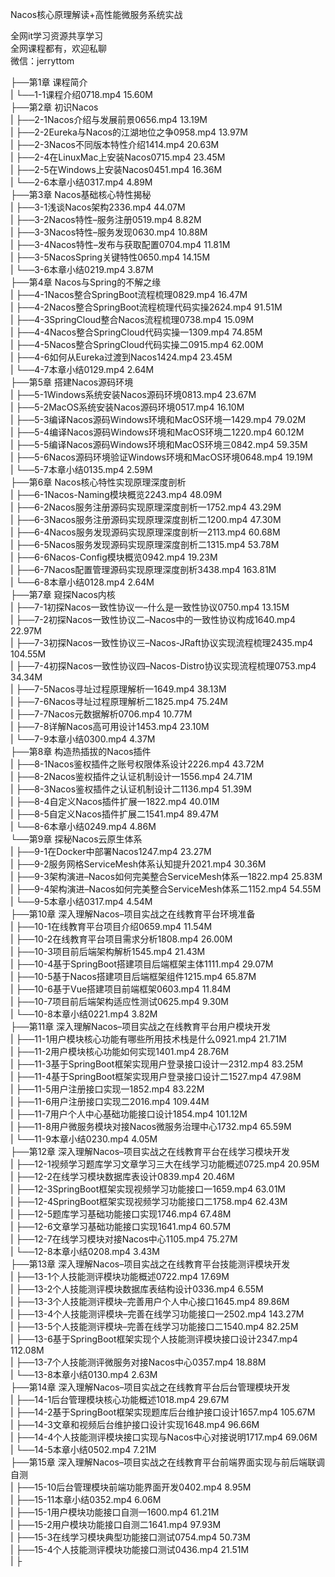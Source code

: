 Nacos核心原理解读+高性能微服务系统实战

全网it学习资源共享学习<br>全网课程都有，欢迎私聊<br>微信：jerryttom<br>

├──第1章 课程简介<br> | └──1-1课程介绍0718.mp4 15.60M<br> ├──第2章 初识Nacos<br> | ├──2-1Nacos介绍与发展前景0656.mp4 13.19M<br> | ├──2-2Eureka与Nacos的江湖地位之争0958.mp4 13.97M<br> | ├──2-3Nacos不同版本特性介绍1414.mp4 20.63M<br> | ├──2-4在LinuxMac上安装Nacos0715.mp4 23.45M<br> | ├──2-5在Windows上安装Nacos0451.mp4 16.36M<br> | └──2-6本章小结0317.mp4 4.89M<br> ├──第3章 Nacos基础核心特性揭秘<br> | ├──3-1浅谈Nacos架构2336.mp4 44.07M<br> | ├──3-2Nacos特性–服务注册0519.mp4 8.82M<br> | ├──3-3Nacos特性–服务发现0630.mp4 10.88M<br> | ├──3-4Nacos特性–发布与获取配置0704.mp4 11.81M<br> | ├──3-5NacosSpring关键特性0650.mp4 14.15M<br> | └──3-6本章小结0219.mp4 3.87M<br> ├──第4章 Nacos与Spring的不解之缘<br> | ├──4-1Nacos整合SpringBoot流程梳理0829.mp4 16.47M<br> | ├──4-2Nacos整合SpringBoot流程梳理代码实操2624.mp4 91.51M<br> | ├──4-3SpringCloud整合Nacos流程梳理0738.mp4 15.09M<br> | ├──4-4Nacos整合SpringCloud代码实操一1309.mp4 74.85M<br> | ├──4-5Nacos整合SpringCloud代码实操二0915.mp4 62.00M<br> | ├──4-6如何从Eureka过渡到Nacos1424.mp4 23.45M<br> | └──4-7本章小结0129.mp4 2.64M<br> ├──第5章 搭建Nacos源码环境<br> | ├──5-1Windows系统安装Nacos源码环境0813.mp4 23.67M<br> | ├──5-2MacOS系统安装Nacos源码环境0517.mp4 16.10M<br> | ├──5-3编译Nacos源码Windows环境和MacOS环境一1429.mp4 79.02M<br> | ├──5-4编译Nacos源码Windows环境和MacOS环境二1220.mp4 60.12M<br> | ├──5-5编译Nacos源码Windows环境和MacOS环境三0842.mp4 59.35M<br> | ├──5-6Nacos源码环境验证Windows环境和MacOS环境0648.mp4 19.19M<br> | └──5-7本章小结0135.mp4 2.59M<br> ├──第6章 Nacos核心特性实现原理深度剖析<br> | ├──6-1Nacos-Naming模块概览2243.mp4 48.09M<br> | ├──6-2Nacos服务注册源码实现原理深度剖析一1752.mp4 43.29M<br> | ├──6-3Nacos服务注册源码实现原理深度剖析二1200.mp4 47.30M<br> | ├──6-4Nacos服务发现源码实现原理深度剖析一2113.mp4 60.68M<br> | ├──6-5Nacos服务发现源码实现原理深度剖析二1315.mp4 53.78M<br> | ├──6-6Nacos-Config模块概览0942.mp4 19.23M<br> | ├──6-7Nacos配置管理源码实现原理深度剖析3438.mp4 163.81M<br> | └──6-8本章小结0128.mp4 2.64M<br> ├──第7章 窥探Nacos内核<br> | ├──7-1初探Nacos一致性协议一–什么是一致性协议0750.mp4 13.15M<br> | ├──7-2初探Nacos一致性协议二–Nacos中的一致性协议构成1640.mp4 22.97M<br> | ├──7-3初探Nacos一致性协议三–Nacos-JRaft协议实现流程梳理2435.mp4 104.55M<br> | ├──7-4初探Nacos一致性协议四–Nacos-Distro协议实现流程梳理0753.mp4 34.34M<br> | ├──7-5Nacos寻址过程原理解析一1649.mp4 38.13M<br> | ├──7-6Nacos寻址过程原理解析二1825.mp4 75.24M<br> | ├──7-7Nacos元数据解析0706.mp4 10.77M<br> | ├──7-8详解Nacos高可用设计1453.mp4 23.10M<br> | └──7-9本章小结0300.mp4 4.37M<br> ├──第8章 构造热插拔的Nacos插件<br> | ├──8-1Nacos鉴权插件之账号权限体系设计2226.mp4 43.72M<br> | ├──8-2Nacos鉴权插件之认证机制设计一1556.mp4 24.71M<br> | ├──8-3Nacos鉴权插件之认证机制设计二1136.mp4 51.39M<br> | ├──8-4自定义Nacos插件扩展一1822.mp4 40.01M<br> | ├──8-5自定义Nacos插件扩展二1541.mp4 89.47M<br> | └──8-6本章小结0249.mp4 4.86M<br> └──第9章 探秘Nacos云原生体系<br> | ├──9-1在Docker中部署Nacos1247.mp4 23.27M<br> | ├──9-2服务网格ServiceMesh体系认知提升2021.mp4 30.36M<br> | ├──9-3架构演进–Nacos如何完美整合ServiceMesh体系一1822.mp4 25.83M<br> | ├──9-4架构演进–Nacos如何完美整合ServiceMesh体系二1152.mp4 54.55M<br> | └──9-5本章小结0317.mp4 4.54M<br> ├──第10章 深入理解Nacos–项目实战之在线教育平台环境准备<br> | ├──10-1在线教育平台项目介绍0659.mp4 11.54M<br> | ├──10-2在线教育平台项目需求分析1808.mp4 26.00M<br> | ├──10-3项目前后端架构解析1545.mp4 21.43M<br> | ├──10-4基于SpringBoot搭建项目后端框架主体1111.mp4 29.07M<br> | ├──10-5基于Nacos搭建项目后端框架组件1215.mp4 65.87M<br> | ├──10-6基于Vue搭建项目前端框架0603.mp4 11.84M<br> | ├──10-7项目前后端架构适应性测试0625.mp4 9.30M<br> | └──10-8本章小结0221.mp4 3.82M<br> ├──第11章 深入理解Nacos–项目实战之在线教育平台用户模块开发<br> | ├──11-1用户模块核心功能有哪些所用技术栈是什么0921.mp4 21.71M<br> | ├──11-2用户模块核心功能如何实现1401.mp4 28.76M<br> | ├──11-3基于SpringBoot框架实现用户登录接口设计一2312.mp4 83.25M<br> | ├──11-4基于SpringBoot框架实现用户登录接口设计二1527.mp4 47.98M<br> | ├──11-5用户注册接口实现一1852.mp4 83.22M<br> | ├──11-6用户注册接口实现二2016.mp4 109.44M<br> | ├──11-7用户个人中心基础功能接口设计1854.mp4 101.12M<br> | ├──11-8用户微服务模块对接Nacos微服务治理中心1732.mp4 65.59M<br> | └──11-9本章小结0230.mp4 4.05M<br> ├──第12章 深入理解Nacos–项目实战之在线教育平台在线学习模块开发<br> | ├──12-1视频学习题库学习文章学习三大在线学习功能概述0725.mp4 20.95M<br> | ├──12-2在线学习模块数据库表设计0839.mp4 20.46M<br> | ├──12-3SpringBoot框架实现视频学习功能接口一1659.mp4 63.01M<br> | ├──12-4SpringBoot框架实现视频学习功能接口二1758.mp4 62.43M<br> | ├──12-5题库学习基础功能接口实现1746.mp4 67.48M<br> | ├──12-6文章学习基础功能接口实现1641.mp4 60.57M<br> | ├──12-7在线学习模块对接Nacos中心1105.mp4 75.27M<br> | └──12-8本章小结0208.mp4 3.43M<br> ├──第13章 深入理解Nacos–项目实战之在线教育平台技能测评模块开发<br> | ├──13-1个人技能测评模块功能概述0722.mp4 17.69M<br> | ├──13-2个人技能测评模块数据库表结构设计0336.mp4 6.55M<br> | ├──13-3个人技能测评模块–完善用户个人中心接口1645.mp4 89.86M<br> | ├──13-4个人技能测评模块–完善在线学习功能接口一2502.mp4 143.27M<br> | ├──13-5个人技能测评模块–完善在线学习功能接口二1540.mp4 82.25M<br> | ├──13-6基于SpringBoot框架实现个人技能测评模块接口设计2347.mp4 112.08M<br> | ├──13-7个人技能测评微服务对接Nacos中心0357.mp4 18.88M<br> | └──13-8本章小结0130.mp4 2.63M<br> ├──第14章 深入理解Nacos–项目实战之在线教育平台后台管理模块开发<br> | ├──14-1后台管理模块核心功能概述1018.mp4 29.67M<br> | ├──14-2基于SpringBoot框架实现题库后台维护接口设计1657.mp4 105.67M<br> | ├──14-3文章和视频后台维护接口设计实现1648.mp4 96.66M<br> | ├──14-4个人技能测评模块接口实现与Nacos中心对接说明1717.mp4 69.06M<br> | └──14-5本章小结0502.mp4 7.21M<br> ├──第15章 深入理解Nacos–项目实战之在线教育平台前端界面实现与前后端联调自测<br> | ├──15-10后台管理模块前端功能界面开发0402.mp4 8.95M<br> | ├──15-11本章小结0352.mp4 6.06M<br> | ├──15-1用户模块功能接口自测一1600.mp4 61.21M<br> | ├──15-2用户模块功能接口自测二1641.mp4 97.93M<br> | ├──15-3在线学习模块典型功能接口测试0754.mp4 50.73M<br> | ├──15-4个人技能测评模块功能接口测试0436.mp4 21.51M<br> | ├